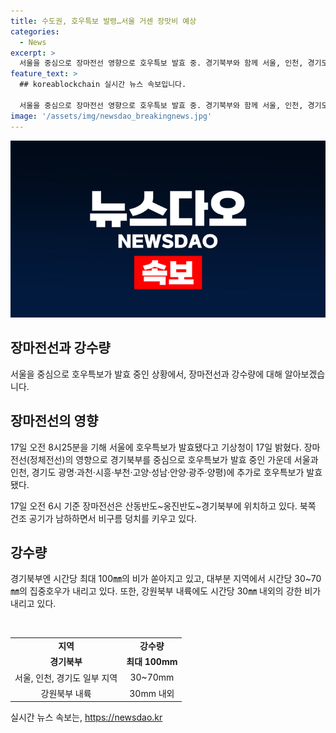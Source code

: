 ```yaml
---
title: 수도권, 호우특보 발령…서울 거센 장맛비 예상
categories:
  - News
excerpt: >
  서울을 중심으로 장마전선 영향으로 호우특보 발효 중. 경기북부와 함께 서울, 인천, 경기도 일부 지역에 추가로 호우특보 발효. 장마전선 위치는 산동반도~옹진반도~경기북부로, 건조 공기의 영향으로 비구름 덩치를 키워 시간당 최대 100㎜의 비가 쏟아지고 있음. 경기북부에서 시간당 30~70㎜의 집중호우, 강원북부 내륙에도 강한 비가 내리고 있음.
feature_text: >
  ## koreablockchain 실시간 뉴스 속보입니다.

  서울을 중심으로 장마전선 영향으로 호우특보 발효 중. 경기북부와 함께 서울, 인천, 경기도 일부 지역에 추가로 호우특보 발효. 장마전선 위치는 산동반도~옹진반도~경기북부로, 건조 공기의 영향으로 비구름 덩치를 키워 시간당 최대 100㎜의 비가 쏟아지고 있음. 경기북부에서 시간당 30~70㎜의 집중호우, 강원북부 내륙에도 강한 비가 내리고 있음.
image: '/assets/img/newsdao_breakingnews.jpg'
---
```


<p><img src="/assets/img/newsdao_breakingnews.jpg" alt="koreablockchain 속보" /></p>

<h2>장마전선과 강수량</h2>

<p>서울을 중심으로 호우특보가 발효 중인 상황에서, 장마전선과 강수량에 대해 알아보겠습니다.</p>

<h2 data-ke-size="size26">장마전선의 영향</h2>

<p data-ke-size="size16">17일 오전 8시25분을 기해 서울에 호우특보가 발효됐다고 기상청이 17일 밝혔다. 장마전선(정체전선)의 영향으로 경기북부를 중심으로 호우특보가 발효 중인 가운데 서울과 인천, 경기도 광명·과천·시흥·부천·고양·성남·안양·광주·양평)에 추가로 호우특보가 발효됐다.</p>

<p data-ke-size="size16">17일 오전 6시 기준 장마전선은 산동반도~옹진반도~경기북부에 위치하고 있다. 북쪽 건조 공기가 남하하면서 비구름 덩치를 키우고 있다.</p>

<h2 data-ke-size="size26">강수량</h2>

<p data-ke-size="size16">경기북부엔 시간당 최대 100㎜의 비가 쏟아지고 있고, 대부분 지역에서 시간당 30~70㎜의 집중호우가 내리고 있다. 또한, 강원북부 내륙에도 시간당 30㎜ 내외의 강한 비가 내리고 있다.</p>

<p data-ke-size="size16">&nbsp;</p>

<table>
    <tr>
        <td style="text-align: center; height: 17px;"><b>지역</b></td>
        <td style="text-align: center; height: 17px;"><b>강수량</b></td>
    </tr>
    <tr>
        <td style="text-align: center; height: 17px;"><b>경기북부</b></td>
        <td style="text-align: center; height: 17px;"><b>최대 100mm</b></td>
    </tr>
    <tr>
        <td style="text-align: center; height: 17px;">서울, 인천, 경기도 일부 지역</td>
        <td style="text-align: center; height: 17px;">30~70mm</td>
    </tr>
    <tr>
        <td style="text-align: center; height: 17px;">강원북부 내륙</td>
        <td style="text-align: center; height: 17px;">30mm 내외</td>
    </tr>
</table>

<p data-ke-size="size16"></p>

<p data-ke-size="size16"></p>
실시간 뉴스 속보는, <a href="https://newsdao.kr" rel="dofollow">https://newsdao.kr</a>



